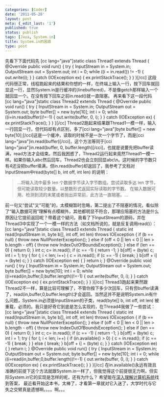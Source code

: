 ```yaml
---
categories: [Coder]
date: '2011-05-28'
layout: post
meta: {_edit_last: '1'}
published: true
status: publish
tags: [Java, System.in]
title: System.in的困惑
type: post
---
```

先看下下面代码先 [cc lang="java"]static class Thread1 extends Thread {
@Override public void run() { try { InputStream in = System.in;
OutputStream out = System.out; int i = 0; while ((i = in.read()) != -1)
{ out.write(i); } } catch (IOException ex) { ex.printStackTrace(); } }
}[/cc]
这段代码很正常，线程跑起来的结果和你想的一样，在终端上输入一行，按下回车就回显这一行，显然System.in是行缓冲的(linebuffered)，不是像getch那样输入一个就回显一个。在没有按下回车之前in.read()就一直阻塞。
再来看下这一段代码 [cc lang="java"]static class Thread2 extends Thread {
@Override public void run() { try { InputStream in = System.in;
OutputStream out = System.out; byte buffer[] = new byte[10]; int i = 0;
while ((i=in.read(buffer))!=-1) { out.write(buffer, 0, i); } } catch
(IOException ex) { ex.printStackTrace(); } } }[/cc]
Thread2跑起来结果跟Thread1一模一样，输入一行回显一行，但代码却有点区别，多了[cci
lang="java"]byte buffer[] = new
byte[10];[/cci]这是一个缓冲，读取的时候不是一次一个字节了，而是[cci
lang="java"]in.read(buffer)[/cci]，这个方法等同于[cci
lang="java"]in.read(buffer, 0,
buffer.length)[/cci]，也就是说要先把buffer读满，read方法才会结束。然后我困惑了，Thread2运行起来竟然Thread1一模一样。如果你输入abc然后回车，Thread2也会立刻回显abc\\n。这时候的字节数只有4还没把buffer填满，但in.read(buffer)却返回了，我参考了文档对InputStream中read(byte[]
b, int off, int len) 的说明：

 > ...将输入流中最多 len 个数据字节读入字节数组。尝试读取多达 len
 > 字节，但可能读取较少数量。以整数形式返回实际读取的字节数。
 > 在输入数据可用、检测到流的末尾或者抛出异常前，此方法一直阻塞。...

前一句又“尝试"又"可能"的，太模糊暂时忽略，第二提出了不阻塞的情况，看似除了“输入数据可用”理解有点模糊外，其他都明显不符合，那理应阻塞的方法是什么原因让它提前返回呢？带着这个疑问，我看了下InputStream的源码，并在Thread3中实现了一个一模一样的方法（如文档所说的，就是反复调用read()）：
[cc lang="java"]static class Thread3 extends Thread { static int
read(InputStream in, byte b[], int off, int len) throws IOException { if
(b == null) { throw new NullPointerException(); } else if (off \< 0 ||
len \< 0 || len \> b.length - off) { throw new
IndexOutOfBoundsException(); } else if (len == 0) { return 0; } int c;
c= in.read(); if (c == -1) { return -1; } b[off] = (byte) c; int i = 1;
try { for (; i \< len; i++) { c = in.read(); if (c == -1) { break; }
b[off + i] = (byte) c; } } catch (IOException ee) { } return i; }
@Override public void run() { try { InputStream in = System.in;
OutputStream out = System.out; byte buffer[] = new byte[10]; int i = 0;
while ((i=read(in,buffer,0,buffer.length))!=-1) { out.write(buffer, 0,
i); } } catch (IOException ex) { ex.printStackTrace(); } } }[/cc]
Thread3跑起来果然跟Thread2不一样，算是比较可理解了，不管你按下多少次回车，只有但buffer读满了，read(in,buffer,0,buffer.length)才会返回。当然这并不是说明System.in有什么问题，System.in必须是InputStream的子类，read(byte[]
b, int off, int len)
被重载，必须的。我只是好奇它到底是怎么实现的，在Thread4我做了一些尝试： [cc
lang="java"]static class Thread4 extends Thread { static int
read(InputStream in, byte b[], int off, int len) throws IOException { if
(b == null) { throw new NullPointerException(); } else if (off \< 0 ||
len \< 0 || len \> b.length - off) { throw new
IndexOutOfBoundsException(); } else if (len == 0) { return 0; } int c;
c= in.read(); if (c == -1) { return -1; } b[off] = (byte) c; int i = 1;
try { for (; i \< len; i++) { if (in.available() \> 0) { c = in.read();
if (c == -1) { break; } } else { break; } b[off + i] = (byte) c; } }
catch (IOException ee) { } return i; } @Override public void run() { try
{ InputStream in = System.in; OutputStream out = System.out; byte
buffer[] = new byte[10]; int i = 0; while
((i=read(in,buffer,0,buffer.length))!=-1) { out.write(buffer, 0, i); } }
catch (IOException ex) { ex.printStackTrace(); } } }[/cc]
在in.available()永远有效且准确的前提下这个方法就跟System.in一样了，但我觉得这个前提很无力啊，但实际System.in它的实现是怎样的呢，还有为什么？
希望能在[深入理解计算机系统](http://book.douban.com/subject/1230413/)找到答案，
最近看开始这本书，太棒了，才看第一章就对它入迷了，大学时代与它失之交臂真是遗憾啊。。。。啊。。。
